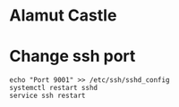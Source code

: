 # Alamut Castle

# Change ssh port

```
echo "Port 9001" >> /etc/ssh/sshd_config
systemctl restart sshd
service ssh restart
```

